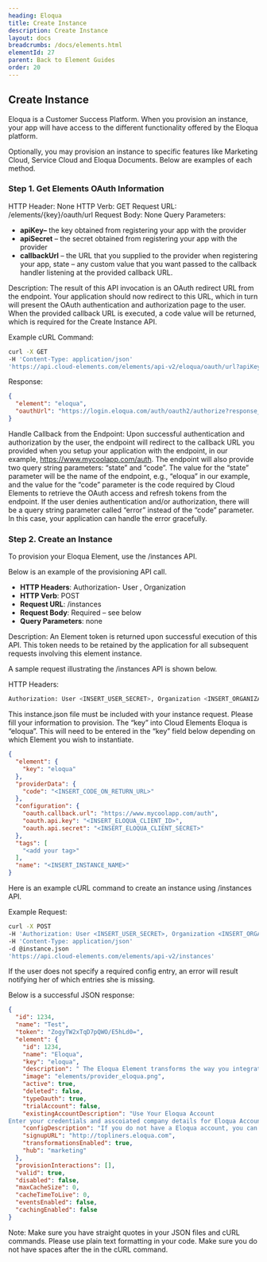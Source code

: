 ```yaml
---
heading: Eloqua
title: Create Instance
description: Create Instance
layout: docs
breadcrumbs: /docs/elements.html
elementId: 27
parent: Back to Element Guides
order: 20
---
```


## Create Instance

Eloqua is a Customer Success Platform. When you provision an instance, your app will have access to the different functionality offered by the Eloqua platform.

Optionally, you may provision an instance to specific features like Marketing Cloud, Service Cloud and Eloqua Documents. Below are examples of each method.

### Step 1. Get Elements OAuth Information

HTTP Header: None
HTTP Verb: GET
Request URL: /elements/{key}/oauth/url
Request Body: None
Query Parameters:

* __apiKey–__ the key obtained from registering your app with the provider
* __apiSecret__ – the secret obtained from registering your app with the provider
* __callbackUrl__ – the URL that you supplied to the provider when registering your app, state – any custom value that you want passed to the callback handler listening at the provided callback URL.

Description: The result of this API invocation is an OAuth redirect URL from the endpoint. Your application should now redirect to this URL, which in turn will present the OAuth authentication and authorization page to the user. When the provided callback URL is executed, a code value will be returned, which is required for the Create Instance API.

Example cURL Command:

```bash
curl -X GET
-H 'Content-Type: application/json'
'https://api.cloud-elements.com/elements/api-v2/eloqua/oauth/url?apiKey=insert_client_id&apiSecret=insert_client_secret&callbackUrl=https://www.mycoolapp.com/auth'
```

Response:

```json
{
  "element": "eloqua",
  "oauthUrl": "https://login.eloqua.com/auth/oauth2/authorize?response_type=code&client_id=fake_client_id&redirect_uri=https://www.demonstrab.ly&state=eloqua"
}
```

Handle Callback from the Endpoint:
Upon successful authentication and authorization by the user, the endpoint will redirect to the callback URL you provided when you setup your application with the endpoint, in our example, https://www.mycoolapp.com/auth. The endpoint will also provide two query string parameters: “state” and “code”. The value for the “state” parameter will be the name of the endpoint, e.g., “eloqua” in our example, and the value for the “code” parameter is the code required by Cloud Elements to retrieve the OAuth access and refresh tokens from the endpoint. If the user denies authentication and/or authorization, there will be a query string parameter called “error” instead of the “code” parameter. In this case, your application can handle the error gracefully.

### Step 2. Create an Instance

To provision your Eloqua Element, use the /instances API.

Below is an example of the provisioning API call.

* __HTTP Headers__: Authorization- User <user secret>, Organization <organization secret>
* __HTTP Verb__: POST
* __Request URL__: /instances
* __Request Body__: Required – see below
* __Query Parameters__: none

Description: An Element token is returned upon successful execution of this API. This token needs to be retained by the application for all subsequent requests involving this element instance.

A sample request illustrating the /instances API is shown below.

HTTP Headers:

```bash
Authorization: User <INSERT_USER_SECRET>, Organization <INSERT_ORGANIZATION_SECRET>

```
This instance.json file must be included with your instance request.  Please fill your information to provision.  The “key” into Cloud Elements Eloqua is “eloqua”.  This will need to be entered in the “key” field below depending on which Element you wish to instantiate.

```json
{
  "element": {
    "key": "eloqua"
  },
  "providerData": {
    "code": "<INSERT_CODE_ON_RETURN_URL>"
  },
  "configuration": {
    "oauth.callback.url": "https://www.mycoolapp.com/auth",
    "oauth.api.key": "<INSERT_ELOQUA_CLIENT_ID>",
    "oauth.api.secret": "<INSERT_ELOQUA_CLIENT_SECRET>"
  },
  "tags": [
    "<add your tag>"
  ],
  "name": "<INSERT_INSTANCE_NAME>"
}
```

Here is an example cURL command to create an instance using /instances API.

Example Request:

```bash
curl -X POST
-H 'Authorization: User <INSERT_USER_SECRET>, Organization <INSERT_ORGANIZATION_SECRET>'
-H 'Content-Type: application/json'
-d @instance.json
'https://api.cloud-elements.com/elements/api-v2/instances'
```

If the user does not specify a required config entry, an error will result notifying her of which entries she is missing.

Below is a successful JSON response:

```json
{
  "id": 1234,
  "name": "Test",
  "token": "ZogyTW2xTqD7pQWO/E5hLd0=",
  "element": {
    "id": 1234,
    "name": "Eloqua",
    "key": "eloqua",
    "description": " The Eloqua Element transforms the way you integrate sales and marketing data with your applications, by allowing you to integrate a leading Marketing Automation service in a fraction of the time, with a fraction of the code. Your marketing campaigns, leads and contacts can now be all in one place, integrated seamlessly into your application.",
    "image": "elements/provider_eloqua.png",
    "active": true,
    "deleted": false,
    "typeOauth": true,
    "trialAccount": false,
    "existingAccountDescription": "Use Your Eloqua Account
Enter your credentials and asscoiated company details for Eloqua Account.",
    "configDescription": "If you do not have a Eloqua account, you can create one at Eloqua Registration",
    "signupURL": "http://topliners.eloqua.com",
    "transformationsEnabled": true,
    "hub": "marketing"
  },
  "provisionInteractions": [],
  "valid": true,
  "disabled": false,
  "maxCacheSize": 0,
  "cacheTimeToLive": 0,
  "eventsEnabled": false,
  "cachingEnabled": false
}
```

Note:  Make sure you have straight quotes in your JSON files and cURL commands.  Please use plain text formatting in your code.  Make sure you do not have spaces after the in the cURL command.
